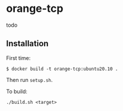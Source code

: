 # orange-tcp

todo

## Installation

First time:
```
$ docker build -t orange-tcp:ubuntu20.10 .
```

Then run `setup.sh`.

To build:
```
./build.sh <target>
```
